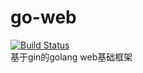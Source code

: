# go-web
[![Build Status](https://travis-ci.org/zc2638/go-web.svg?branch=master)](https://travis-ci.org/zc2638/go-web)  
基于gin的golang web基础框架
